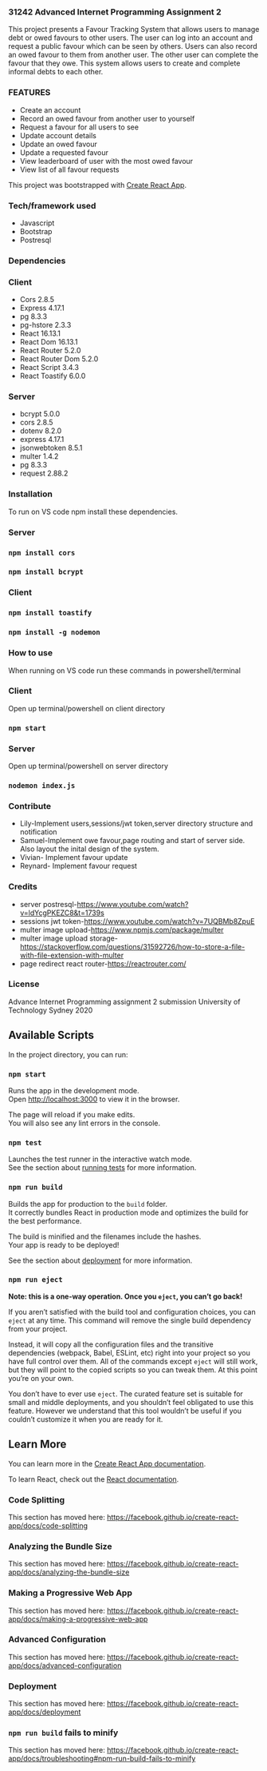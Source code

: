 ### 31242 Advanced Internet Programming Assignment 2

This project presents a Favour Tracking System that allows users to manage debt or owed favours to other users. The user can log into an account and request a public favour which can be seen by others. Users can also record an owed favour to them from another user. The other user can complete the favour that they owe. This system allows users to create and complete informal debts to each other. 

### FEATURES

- Create an account
- Record an owed favour from another user to yourself
- Request a favour for all users to see
- Update account details
- Update an owed favour
- Update a requested favour
- View leaderboard of user with the most owed favour
- View list of all favour requests 

This project was bootstrapped with [Create React App](https://github.com/facebook/create-react-app).

### Tech/framework used
- Javascript 
- Bootstrap 
- Postresql 

### Dependencies  
### Client 

- Cors 2.8.5
- Express 4.17.1
- pg 8.3.3
- pg-hstore 2.3.3
- React 16.13.1
- React Dom 16.13.1
- React Router 5.2.0
- React Router Dom 5.2.0
- React Script 3.4.3
- React Toastify 6.0.0 

### Server 

- bcrypt 5.0.0
- cors 2.8.5
- dotenv 8.2.0
- express 4.17.1
- jsonwebtoken 8.5.1
- multer 1.4.2
- pg 8.3.3
- request 2.88.2



### Installation 
To run on VS code npm install these dependencies.

### Server 
### `npm install cors` 
### `npm install bcrypt`

### Client 
### `npm install toastify`
### `npm install -g nodemon`

### How to use
When running on VS code run these commands in powershell/terminal 
### Client 
Open up terminal/powershell on client directory 
### `npm start`
### Server
Open up terminal/powershell on server directory 
### `nodemon index.js`

### Contribute 
- Lily-Implement users,sessions/jwt token,server directory structure and notification
- Samuel-Implement owe favour,page routing and start of server side. Also layout the inital design of the system.
- Vivian- Implement favour update
- Reynard- Implement favour request

### Credits 
- server postresql-https://www.youtube.com/watch?v=ldYcgPKEZC8&t=1739s
- sessions jwt token-https://www.youtube.com/watch?v=7UQBMb8ZpuE
- multer image upload-https://www.npmjs.com/package/multer
- multer image upload storage- https://stackoverflow.com/questions/31592726/how-to-store-a-file-with-file-extension-with-multer
- page redirect react router-https://reactrouter.com/

### License 
Advance Internet Programming assignment 2 submission University of Technology Sydney 2020 


## Available Scripts

In the project directory, you can run:

### `npm start`

Runs the app in the development mode.<br />
Open [http://localhost:3000](http://localhost:3000) to view it in the browser.

The page will reload if you make edits.<br />
You will also see any lint errors in the console.

### `npm test`

Launches the test runner in the interactive watch mode.<br />
See the section about [running tests](https://facebook.github.io/create-react-app/docs/running-tests) for more information.

### `npm run build`

Builds the app for production to the `build` folder.<br />
It correctly bundles React in production mode and optimizes the build for the best performance.

The build is minified and the filenames include the hashes.<br />
Your app is ready to be deployed!

See the section about [deployment](https://facebook.github.io/create-react-app/docs/deployment) for more information.

### `npm run eject`

**Note: this is a one-way operation. Once you `eject`, you can’t go back!**

If you aren’t satisfied with the build tool and configuration choices, you can `eject` at any time. This command will remove the single build dependency from your project.

Instead, it will copy all the configuration files and the transitive dependencies (webpack, Babel, ESLint, etc) right into your project so you have full control over them. All of the commands except `eject` will still work, but they will point to the copied scripts so you can tweak them. At this point you’re on your own.

You don’t have to ever use `eject`. The curated feature set is suitable for small and middle deployments, and you shouldn’t feel obligated to use this feature. However we understand that this tool wouldn’t be useful if you couldn’t customize it when you are ready for it.

## Learn More

You can learn more in the [Create React App documentation](https://facebook.github.io/create-react-app/docs/getting-started).

To learn React, check out the [React documentation](https://reactjs.org/).

### Code Splitting

This section has moved here: https://facebook.github.io/create-react-app/docs/code-splitting

### Analyzing the Bundle Size

This section has moved here: https://facebook.github.io/create-react-app/docs/analyzing-the-bundle-size

### Making a Progressive Web App

This section has moved here: https://facebook.github.io/create-react-app/docs/making-a-progressive-web-app

### Advanced Configuration

This section has moved here: https://facebook.github.io/create-react-app/docs/advanced-configuration

### Deployment

This section has moved here: https://facebook.github.io/create-react-app/docs/deployment

### `npm run build` fails to minify

This section has moved here: https://facebook.github.io/create-react-app/docs/troubleshooting#npm-run-build-fails-to-minify